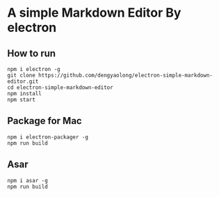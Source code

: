 # A simple Markdown Editor By electron

## How to run

```
npm i electron -g 
git clone https://github.com/dengyaolong/electron-simple-markdown-editor.git
cd electron-simple-markdown-editor
npm install
npm start
```

## Package for Mac
```
npm i electron-packager -g
npm run build 
```

## Asar
```
npm i asar -g
npm run build 
```
